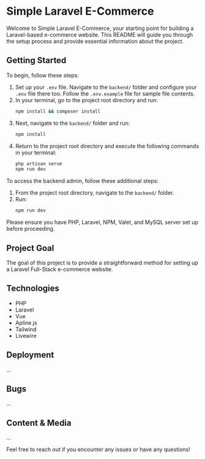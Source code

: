 # Simple Laravel E-Commerce

Welcome to Simple Laravel E-Commerce, your starting point for building a Laravel-based e-commerce website. This README will guide you through the setup process and provide essential information about the project.

## Getting Started

To begin, follow these steps:

1. Set up your `.env` file. Navigate to the `backend/` folder and configure your `.env` file there too. Follow the `.env.example`    file for sample file contents.
2. In your terminal, go to the project root directory and run:
    ```bash
    npm install && composer install
    ```
3. Next, navigate to the `backend/` folder and run:
    ```bash
    npm install
    ```
4. Return to the project root directory and execute the following commands in your terminal:
    ```bash
    php artisan serve
    npm run dev
    ```

To access the backend admin, follow these additional steps:

1. From the project root directory, navigate to the `backend/` folder.
2. Run:
    ```bash
    npm run dev
    ```

Please ensure you have PHP, Laravel, NPM, Valet, and MySQL server set up before proceeding.

## Project Goal

The goal of this project is to provide a straightforward method for setting up a Laravel Full-Stack e-commerce website.

## Technologies

- PHP
- Laravel
- Vue
- Apline.js
- Tailwind
- Livewire

## Deployment

...

## Bugs

...

## Content & Media

...

Feel free to reach out if you encounter any issues or have any questions!